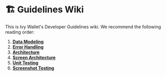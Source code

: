 # 🏗️ Guidelines Wiki

This is Ivy Wallet's Developer Guidelines wiki. We recommend the following reading order:

1. **[Data Modeling](./guidelines/Data-Modeling.md)**
2. **[Error Handling](./guidelines/Error-Handling.md)**
3. **[Architecture](./guidelines/Architecture.md)**
4. **[Screen Architecture](./guidelines/Screen-Architecture.md)**
5. **[Unit Testing](./guidelines/Unit-Testing.md)**
6. **[Screenshot Testing](./guidelines/Screenshot-Testing.md)**
